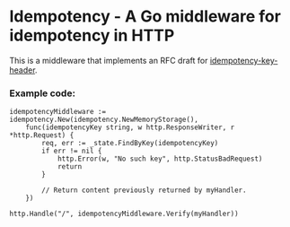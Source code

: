# Idempotency - A Go middleware for idempotency in HTTP

This is a middleware that implements an RFC draft for
[idempotency-key-header](https://datatracker.ietf.org/doc/html/draft-ietf-httpapi-idempotency-key-header).


### Example code:

	idempotencyMiddleware := idempotency.New(idempotency.NewMemoryStorage(),
		func(idempotencyKey string, w http.ResponseWriter, r *http.Request) {
			req, err := _state.FindByKey(idempotencyKey)
			if err != nil {
				http.Error(w, "No such key", http.StatusBadRequest)
				return
			}

			// Return content previously returned by myHandler.
		})

	http.Handle("/", idempotencyMiddleware.Verify(myHandler))

